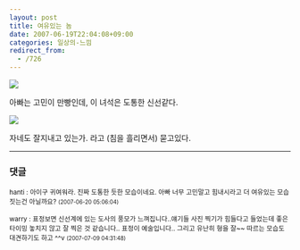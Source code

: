 ```yaml
---
layout: post
title: 여유있는 놈
date: 2007-06-19T22:04:08+09:00
categories: 일상의-느낌
redirect_from:
  - /726
---
```


<img src="http://pds3.egloos.com/pds/200706/09/87/b0037287_10060333.jpg">

아빠는 고민이 만빵인데, 이 녀석은 도통한 신선같다.

<img src="http://pds3.egloos.com/pds/200706/09/87/b0037287_10064654.jpg">

자네도 잘지내고 있는가. 라고 (침을 흘리면서) 묻고있다.

* * *

### 댓글



<!--- cmt:1103 --->
<!--- mail: --->
<!--- parent:0 --->

<small>hanti : 아이구 귀여워라. 진짜 도통한 듯한 모습이네요. 아빠 너무 고민말고 힘내시라고 더 여유있는 모습 짓는건 아닐까요? <small>(2007-06-20 05:06:04)</small></small>


<!--- cmt:1104 --->
<!--- mail: --->
<!--- parent:0 --->

<small>warry : 표정보면 신선계에 있는 도사의 풍모가 느껴집니다..얘기들 사진 찍기가 힘들다고 들었는데 좋은 타이밍 놓치지 않고 잘 찍은 것 같습니다.. 표정이 예술입니다.. 그리고 유난히 형을 잘~~ 따르는 모습도 대견하기도 하고 ^^v <small>(2007-07-09 04:31:48)</small></small>

